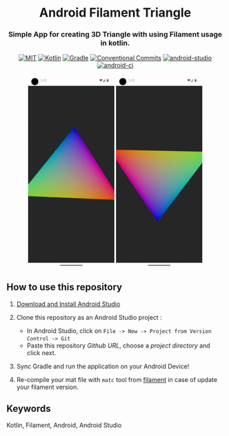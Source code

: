 <h1 align="center">Android Filament Triangle</h1>
<h3 align="center">Simple App for creating 3D Triangle with using Filament usage in kotlin.
</h3>

<p align="center">
    <a href="https://opensource.org/license/mit/"><img alt="MIT" src="https://img.shields.io/badge/License-MIT-yellow?logo=MIT&logoColor=white"></a>
    <a href="https://kotlinlang.org/"><img alt="Kotlin" src="https://img.shields.io/badge/Kotlin-1.8.21-%23E34F26?logo=Kotlin&logoColor=white"></a>
    <a href="https://gradle.org/releases/"><img alt="Gradle" src="https://img.shields.io/badge/Gradle-8.1.1-02303A?logo=Gradle&logoColor=white"></a>
    <a href="https://conventionalcommits.org"><img alt="Conventional Commits" src="https://img.shields.io/badge/Conventional%20Commit-1.0.0-FE5196?logo=conventionalcommits&logoColor=white"></a>
    <a href="https://developer.android.com/studio"><img alt="android-studio" src="https://img.shields.io/badge/android studio-Hedgehog-3DDC84?logo=androidstudio&logoColor=white"></a>
    <a href="https://github.com/onuralpszr/FilamentTriangle/actions/workflows/android-ci.yml"><img alt="android-ci" src="https://github.com/onuralpszr/FilamentTriangle/actions/workflows/android-ci.yml/badge.svg"></a>
</p>


 <p align="center">
    <img src="previews/preview1.png" width="200" max-height="%20"/>
    <img src="previews/preview2.png" width="200" max-height="%20"/>
</p>



## How to use this repository

1. [Download and Install Android Studio](https://developer.android.com/studio)

3. Clone this repository as an Android Studio project :
     * In Android Studio, click on `File -> New -> Project from Version Control -> Git`
     * Paste this repository *Github URL*, choose a *project directory* and click next.

3. Sync Gradle and run the application on your Android Device!

4. Re-compile your mat file with `matc` tool from [filament](https://github.com/google/filament) in case of update your filament version.


## Keywords

Kotlin, Filament, Android, Android Studio
